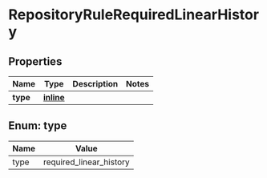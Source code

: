 
# RepositoryRuleRequiredLinearHistory

## Properties
Name | Type | Description | Notes
------------ | ------------- | ------------- | -------------
**type** | [**inline**](#Type) |  | 


<a id="Type"></a>
## Enum: type
Name | Value
---- | -----
type | required_linear_history




